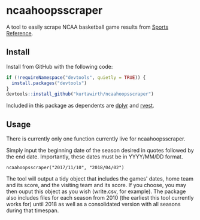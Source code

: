 ncaahoopsscraper
================
A tool to easily scrape NCAA basketball game results from [Sports Reference](https://www.sports-reference.com/cbb/).

Install
-------

Install from GitHub with the following code:

``` r
if (!requireNamespace("devtools", quietly = TRUE)) {
  install.packages("devtools")
}
devtools::install_github("kurtawirth/ncaahoopsscraper")
```

Included in this package as dependents are [dplyr](https://github.com/tidyverse/dplyr) and [rvest](https://github.com/hadley/rvest).

Usage
-----

There is currently only one function currently live for ncaahoopsscraper.

Simply input the beginning date of the season desired in quotes followed by the end date. Importantly, these dates must be in YYYY/MM/DD format.

``` scrape
ncaahoopsscraper("2017/11/10", "2018/04/02")
```

The tool will output a tidy object that includes the games' dates, home team and its score, and the visiting team and its score. If you choose, you may then ouput this object as you wish (write.csv, for example). The package also includes files for each season from 2010 (the earliest this tool currently works for) until 2018 as well as a consolidated version with all seasons during that timespan.
